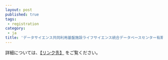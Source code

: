 ```yaml
---
layout: post
published: true
tags:
 - registration
category:
 - ja
title: 'データサイエンス共同利用基盤施設ライフサイエンス統合データベースセンター有期雇用職員募集（〆2/15（金）17時）'
---
```

詳細については、[【リンク先】](https://ds.rois.ac.jp/post-2789/) をご覧ください。

